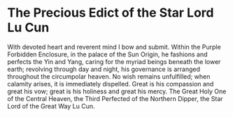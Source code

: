 # The Precious Edict of the Star Lord Lu Cun

With devoted heart and reverent mind I bow and submit. Within the Purple Forbidden Enclosure, in the palace of the Sun Origin, he fashions and perfects the Yin and Yang, caring for the myriad beings beneath the lower earth; revolving through day and night, his governance is arranged throughout the circumpolar heaven. No wish remains unfulfilled; when calamity arises, it is immediately dispelled. Great is his compassion and great his vow; great is his holiness and great his mercy. The Great Holy One of the Central Heaven, the Third Perfected of the Northern Dipper, the Star Lord of the Great Way Lu Cun.
